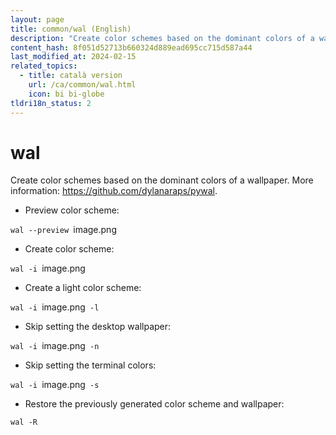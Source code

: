 ```yaml
---
layout: page
title: common/wal (English)
description: "Create color schemes based on the dominant colors of a wallpaper."
content_hash: 8f051d52713b660324d889ead695cc715d587a44
last_modified_at: 2024-02-15
related_topics:
  - title: català version
    url: /ca/common/wal.html
    icon: bi bi-globe
tldri18n_status: 2
---
```

# wal

Create color schemes based on the dominant colors of a wallpaper.
More information: <https://github.com/dylanaraps/pywal>.

- Preview color scheme:

`wal --preview `<span class="tldr-var badge badge-pill bg-dark-lm bg-white-dm text-white-lm text-dark-dm font-weight-bold">image.png</span>

- Create color scheme:

`wal -i `<span class="tldr-var badge badge-pill bg-dark-lm bg-white-dm text-white-lm text-dark-dm font-weight-bold">image.png</span>

- Create a light color scheme:

`wal -i `<span class="tldr-var badge badge-pill bg-dark-lm bg-white-dm text-white-lm text-dark-dm font-weight-bold">image.png</span>` -l`

- Skip setting the desktop wallpaper:

`wal -i `<span class="tldr-var badge badge-pill bg-dark-lm bg-white-dm text-white-lm text-dark-dm font-weight-bold">image.png</span>` -n`

- Skip setting the terminal colors:

`wal -i `<span class="tldr-var badge badge-pill bg-dark-lm bg-white-dm text-white-lm text-dark-dm font-weight-bold">image.png</span>` -s`

- Restore the previously generated color scheme and wallpaper:

`wal -R`
